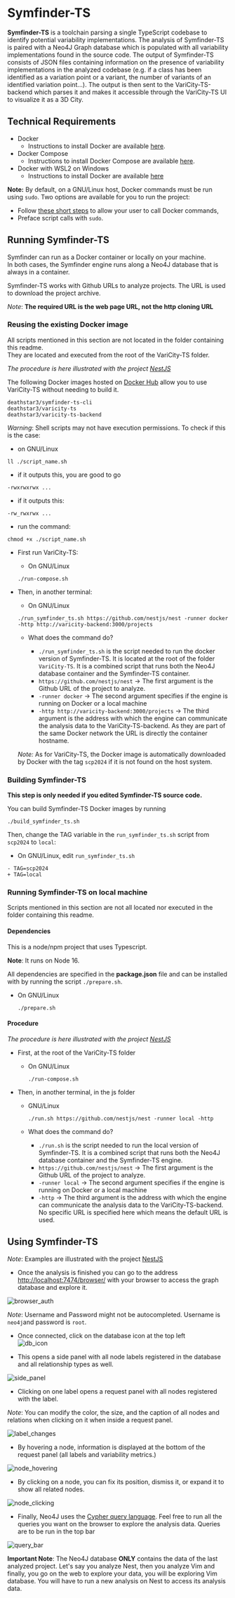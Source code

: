 # Symfinder-TS

**Symfinder-TS** is a toolchain parsing a single TypeScript codebase to identify potential variability implementations.
The analysis of Symfinder-TS is paired with a Neo4J Graph database which is populated with all variability implementations found in the source code.
The output of Symfinder-TS consists of JSON files containing information on the presence of variability implementations in the analyzed codebase (e.g. if a class has been identified as a variation point or a variant, the number of variants of an identified variation point…).
The output is then sent to the VariCity-TS-backend which parses it and makes it accessible through the VariCity-TS UI to visualize it as a 3D City.

## Technical Requirements

- Docker
    - Instructions to install Docker are available [here](https://docs.docker.com/get-docker/).
- Docker Compose
    - Instructions to install Docker Compose are available [here](https://docs.docker.com/compose/install/#install-compose).
- Docker with WSL2 on Windows
    - Instructions to install Docker are available [here](https://learn.microsoft.com/en-us/windows/wsl/tutorials/wsl-containers)

**Note:** By default, on a GNU/Linux host, Docker commands must be run using `sudo`. Two options are available for you to run the project:
- Follow [these short steps](https://docs.docker.com/install/linux/linux-postinstall/#manage-docker-as-a-non-root-user) to allow your user to call Docker commands,
- Preface script calls with `sudo`.


## Running Symfinder-TS

Symfinder can run as a Docker container or locally on your machine.  
In both cases, the Symfinder engine runs along a Neo4J database that is always in a container.

Symfinder-TS works with Github URLs to analyze projects. The URL is used to download the project archive. 

*Note*: **The required URL is the web page URL, not the http cloning URL**

### Reusing the existing Docker image

All scripts mentioned in this section are not located in the folder containing this readme.  
They are located and executed from the root of the VariCity-TS folder.

_The procedure is here illustrated with the project [NestJS](https://github.com/nestjs/nest)_

The following Docker images hosted on [Docker Hub](https://hub.docker.com/u/deathstar3) allow you to use VariCity-TS without needing to build it.

```
deathstar3/symfinder-ts-cli
deathstar3/varicity-ts
deathstar3/varicity-ts-backend
```

*Warning*: Shell scripts may not have execution permissions.
To check if this is the case:

  - on GNU/Linux
  ```
  ll ./script_name.sh
  ```

  - if it outputs this, you are good to go
  ```
  -rwxrwxrwx ...
  ```

  - if it outputs this:
  ```
  -rw_rwxrwx ...
  ```

  - run the command:
  ```
  chmod +x ./script_name.sh
  ```

- First run VariCity-TS:

    - On GNU/Linux

    ```
    ./run-compose.sh
    ```

- Then, in another terminal:

  - On GNU/Linux

  ```
  ./run_symfinder_ts.sh https://github.com/nestjs/nest -runner docker -http http://varicity-backend:3000/projects 
  ```

  - What does the command do?

    - `./run_symfinder_ts.sh` is the script needed to run the docker version of Symfinder-TS. It is located at the root of the folder `VariCity-TS`. It is a combined script that runs both the Neo4J database container and the Symfinder-TS container.
    - `https://github.com/nestjs/nest` -> The first argument is the Github URL of the project to analyze. 
    - `-runner docker` -> The second argument specifies if the engine is running on Docker or a local machine 
    - `-http http://varicity-backend:3000/projects` -> The third argument is the address with which the engine can communicate the analysis data to the VariCity-TS-backend. As they are part of the same Docker network the URL is directly the container hostname.

  *Note:* As for VariCity-TS, the Docker image is automatically downloaded by Docker with the tag `scp2024` if it is not found on the host system.


### Building Symfinder-TS

**This step is only needed if you edited Symfinder-TS source code.**

You can build Symfinder-TS Docker images by running

```
./build_symfinder_ts.sh
```

Then, change the TAG variable in the `run_symfinder_ts.sh` script from `scp2024` to `local`:

- On GNU/Linux, edit `run_symfinder_ts.sh`
```
- TAG=scp2024
+ TAG=local
```

### Running Symfinder-TS on local machine

Scripts mentioned in this section are not all located nor executed in the folder containing this readme.  

#### Dependencies

This is a node/npm project that uses Typescript. 

**Note**: It runs on Node 16.

All dependencies are specified in the **package.json** file and can be installed with by running the script `./prepare.sh`.

- On GNU/Linux

    ```
    ./prepare.sh
    ```

#### Procedure

_The procedure is here illustrated with the project [NestJS](https://github.com/nestjs/nest)_

- First, at the root of the VariCity-TS folder

    - On GNU/Linux

        ```
        ./run-compose.sh
        ```

- Then, in another terminal, in the js folder

    - GNU/Linux
        ```
        ./run.sh https://github.com/nestjs/nest -runner local -http
        ```

  - What does the command do?

    - `./run.sh` is the script needed to run the local version of Symfinder-TS. It is a combined script that runs both the Neo4J database container and the Symfinder-TS engine.
    - `https://github.com/nestjs/nest` -> The first argument is the Github URL of the project to analyze. 
    - `-runner local` -> The second argument specifies if the engine is running on Docker or a local machine 
    - `-http` -> The third argument is the address with which the engine can communicate the analysis data to the VariCity-TS-backend. No specific URL is specified here which means the default URL is used.

## Using Symfinder-TS

*Note*: Examples are illustrated with the project [NestJS](https://github.com/nestjs/nest)

- Once the analysis is finished you can go to the address [http://localhost:7474/browser/](http://localhost:7474/browser/) with your browser to access the graph database and explore it. 

![browser_auth](../readme_files/browser_auth.png)

*Note*: Username and Password might not be autocompleted. Username is `neo4j`and password is `root`. 

- Once connected, click on the database icon at the top left  
![db_icon](../readme_files/db_icon.png)

- This opens a side panel with all node labels registered in the database and all relationship types as well. 

![side_panel](../readme_files/side_panel.png)

- Clicking on one label opens a request panel with all nodes registered with the label. 

*Note*: You can modify the color, the size, and the caption of all nodes and relations when clicking on it when inside a request panel.

![label_changes](../readme_files/label_changes.png)

- By hovering a node, information is displayed at the bottom of the request panel (all labels and variability metrics.)

![node_hovering](../readme_files/node_hovering.png)

- By clicking on a node, you can fix its position, dismiss it, or expand it to show all related nodes.

![node_clicking](../readme_files/node_clicking.png)

- Finally, Neo4J uses the [Cypher query language](https://neo4j.com/docs/getting-started/cypher-intro/). Feel free to run all the queries you want on the browser to explore the analysis data. Queries are to be run in the top bar

![query_bar](../readme_files/query_bar.png)

**Important Note**: The Neo4J database **ONLY** contains the data of the last analyzed project. Let's say you analyze Nest, then you analyze Vim and finally, you go on the web to explore your data, you will be exploring Vim database. You will have to run a new analysis on Nest to access its analysis data.
